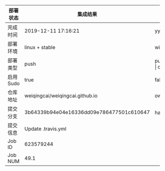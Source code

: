 部署状态 | 集成结果 | 参考值
---|---|---
完成时间 | 2019-12-11 17:16:21 | yyyy-mm-dd hh:mm:ss
部署环境 | linux + stable | window \| linux + stable
部署类型 | push | push \| pull_request \| api \| cron
启用Sudo | true | false \| true
仓库地址 | weiqingcai/weiqingcai.github.io | owner_name/repo_name
提交分支 | 3b64339b94e04e16336dd09e786477501c610647 | hash 16位
提交信息 | Update .travis.yml |
Job ID   | 623579244 |
Job NUM  | 49.1 |
